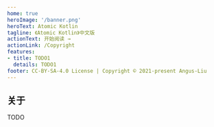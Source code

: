 ```yaml
---
home: true
heroImage: '/banner.png'
heroText: Atomic Kotlin
tagline: 《Atomic Kotlin》中文版
actionText: 开始阅读 →
actionLink: /Copyright
features:
- title: TODO1
  details: TODO1
footer: CC-BY-SA-4.0 License | Copyright © 2021-present Angus-Liu
---
```


## 关于

TODO

